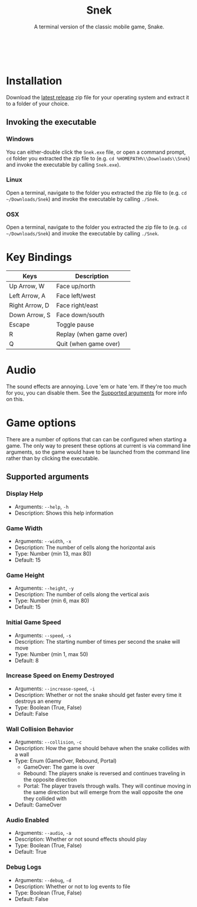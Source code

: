 <h1 align="center">
    Snek
</h1>

<p align="center">
    A terminal version of the classic mobile game, Snake.
</p>
<br/>
<br/>
<br/>
<br/>

# Installation

Download the [latest release](https://github.com/devklick/Snek/releases) zip file for your operating system and extract it to a folder of your choice.

## Invoking the executable

### Windows

You can either-double click the `Snek.exe` file, or open a command prompt, `cd` folder you extracted the zip file to (e.g. `cd %HOMEPATH%\\Downloads\\Snek`) and invoke the executable by calling `Snek.exe`).

### Linux

Open a terminal, navigate to the folder you extracted the zip file to (e.g. `cd ~/Downloads/Snek`) and invoke the executable by calling `./Snek`.

### OSX

Open a terminal, navigate to the folder you extracted the zip file to (e.g. `cd ~/Downloads/Snek`) and invoke the executable by calling `./Snek`.

# Key Bindings

| Keys           | Description             |
| -------------- | ----------------------- |
| Up Arrow, W    | Face up/north           |
| Left Arrow, A  | Face left/west          |
| Right Arrow, D | Face right/east         |
| Down Arrow, S  | Face down/south         |
| Escape         | Toggle pause            |
| R              | Replay (when game over) |
| Q              | Quit (when game over)   |

# Audio

The sound effects are annoying. Love 'em or hate 'em. If they're too much for you, you can disable them. See the [Supported arguments](#supported-arguments) for more info on this.

# Game options

There are a number of options that can can be configured when starting a game. The only way to present these options at current is via command line arguments, so the game would have to be launched from the command line rather than by clicking the executable.

## Supported arguments
  
### Display Help
- Arguments: `--help`, `-h`
- Description: Shows this help information

### Game Width
- Arguments: `--width`, `-x`
- Description: The number of cells along the horizontal axis
- Type: Number (min 13, max 80)
- Default: 15

### Game Height
- Arguments: `--height`, `-y`
- Description: The number of cells along the vertical axis
- Type: Number (min 6, max 80)
- Default: 15

### Initial Game Speed
- Arguments: `--speed`, `-s`
- Description: The starting number of times per second the snake will move
- Type: Number (min 1, max 50)
- Default: 8

### Increase Speed on Enemy Destroyed
- Arguments: `--increase-speed`, `-i`
- Description: Whether or not the snake should get faster every time it destroys an enemy
- Type: Boolean (True, False)
- Default: False

### Wall Collision Behavior
- Arguments: `--collision`, `-c`
- Description: How the game should behave when the snake collides with a wall
- Type: Enum (GameOver, Rebound, Portal)
  - GameOver: The game is over
  - Rebound: The players snake is reversed and continues traveling in the opposite direction
  - Portal: The player travels through walls. They will continue moving in the same direction but will emerge from the wall opposite the one they collided with
- Default: GameOver

### Audio Enabled
- Arguments: `--audio`, `-a`
- Description: Whether or not sound effects should play
- Type: Boolean (True, False)
- Default: True

### Debug Logs
- Arguments: `--debug`, `-d`
- Description: Whether or not to log events to file
- Type: Boolean (True, False)
- Default: False
